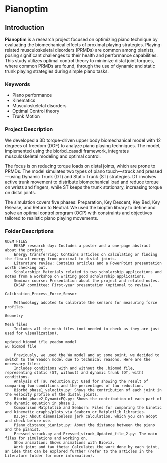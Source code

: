 
# Pianoptim

## Introduction

**Pianoptim** is a research project focused on optimizing piano technique by evaluating the biomechanical effects of proximal playing strategies. Playing-related musculoskeletal disorders (PRMDs) are common among pianists, posing significant challenges to their health and performance capabilities. This study utilizes optimal control theory to minimize distal joint torques, where common PRMDs are found, through the use of dynamic and static trunk playing strategies during simple piano tasks.

### Keywords
- Piano performance
- Kinematics
- Musculoskeletal disorders
- Optimal Control theory
- Trunk Motion

### Project Description

We developed a 3D torque-driven upper body biomechanical model with 12 degrees of freedom (DOF) to analyze piano playing techniques. The model, implemented using the biorbd_casadi framework, integrates musculoskeletal modeling and optimal control.

The focus is on reducing torque loads on distal joints, which are prone to PRMDs. The model simulates two types of piano touch—struck and pressed—using Dynamic Trunk (DT) and Static Trunk (ST) strategies. DT involves active trunk movement to distribute biomechanical load and reduce torque on wrists and fingers, while ST keeps the trunk stationary, increasing torque on distal joints.

The simulation covers five phases: Preparation, Key Descent, Key Bed, Key Release, and Return to Neutral. We used the bioptim library to define and solve an optimal control program (OCP) with constraints and objectives tailored to realistic piano playing movements.

### Folder Descriptions
   
    UDEM FILES
        EKSAP research day: Includes a poster and a one-page abstract about the project.
        Energy transferring: Contains articles on calculating or finding the flow of energy from proximal to distal joints.
        Literature review: Contains articles and a PowerPoint presentation worth checking out.
        Scholarship: Materials related to two scholarship applications and notes from a workshop on writing good scholarship applications.
        Seminar course: Presentation about the project and related notes.
        EKSAP committee: First-year presentation (optional to review).
        
    Calibration_Process_Force_Sensor
    
        Methodology adopted to calibrate the sensors for measuring force profiles.
    
    Geometry
    
    Mesh files
        Includes all the mesh files (not needed to check as they are just used for visualization).
        
    updated biomod ifle yeadon model
    wu biomod file
    
        Previously, we used the Wu model and at some point, we decided to switch to the Yeadon model due to technical reasons. Here are the necessary files:
        Includes conditions with and without the .biomod file, representing static (ST, without) and dynamic trunk (DT, with) conditions.
        Analysis of Tau reduction.py: Used for showing the result of comparing two conditions and the percentages of tau reduction.
        Biorbd_phase1_velocity.py: Shows the contribution of each joint in the velocity profile of the distal joints.
        Biorbd_phase2_DynamicEQ.py: Shows the contribution of each part of the dynamic equation in phase 2.
        Comparison Matplotlib and Seaborn: Files for comparing the kinetic and kinematic graphs/plots via Seaborn or Matplotlib libraries.
        DJ.py: About dimensionless jerk calculation, which you can adopt and check before use.
        Piano_distance_pianist.py: About the distance between the piano and the pianist.
        Pressed_struck.py and Pressed_struck_Updated_file_2.py: The main files for simulations and working on.
        Show animation: Shows animations with Bioviz.
        Work_joint and tau_theta: Calculates the work done by each joint, an idea that can be explored further (refer to the articles in the Literature folder for more information).



 
